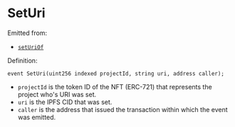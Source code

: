 # SetUri

Emitted from:

* [`setUriOf`](../write/seturiof.md)

Definition:

```solidity
event SetUri(uint256 indexed projectId, string uri, address caller);
```

* `projectId` is the token ID of the NFT (ERC-721) that represents the project who's URI was set.
* `uri` is the IPFS CID that was set.
* `caller` is the address that issued the transaction within which the event was emitted.
